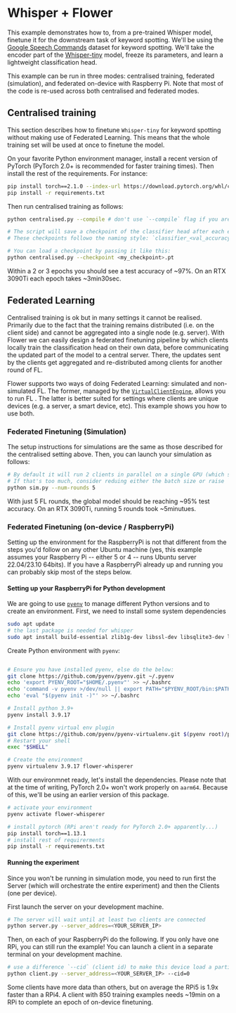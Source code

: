 # Whisper + Flower

This example demonstrates how to, from a pre-trained Whisper model, finetune it for the downstream task of keyword spotting. We'll be using the [Google Speech Commands](https://huggingface.co/datasets/speech_commands) dataset for keyword spotting. We'll take the encoder part of the [Whisper-tiny](https://huggingface.co/openai/whisper-tiny) model, freeze its parameters, and learn a lightweight classification head.

This example can be run in three modes: centralised training, federated (simulation), and federated on-device with Raspberry Pi. Note that most of the code is re-used across both centralised and federated modes.

## Centralised training

This section describes how to finetune `Whisper-tiny` for keyword spotting without making use of Federated Learning. This means that the whole training set will be used at once to finetune the model.

On your favorite Python environment manager, install a recent version of PyTorch (PyTorch 2.0+ is recommended for faster training times). Then install the rest of the requirements. For instance:

```bash
pip install torch==2.1.0 --index-url https://download.pytorch.org/whl/cu118
pip install -r requirements.txt
```

Then run centralised training as follows:

```bash
python centralised.py --compile # don't use `--compile` flag if you are using pytorch < 2.0

# The script will save a checkpoint of the classifier head after each epoch
# These checkpoints followo the naming style: `classifier_<val_accuracy>.pt`

# You can load a checkpoint by passing it like this:
python centralised.py --checkpoint <my_checkpoint>.pt
```

Within a 2 or 3 epochs you should see a test accuracy of ~97%. On an RTX 3090Ti each epoch takes ~3min30sec.

## Federated Learning

Centralised training is ok but in many settings it cannot be realised. Primarily due to the fact that the training remains distributed (i.e. on the client side) and cannot be aggregated into a single node (e.g. server). With Flower we can easily design a federated finetuning pipeline by which clients locally train the classification head on their own data, before communicating the updated part of the model to a central server. There, the updates sent by the clients get aggregated and re-distributed among clients for another round of FL.

Flower supports two ways of doing Federated Learning: simulated and non-simulated FL. The former, managed by the [`VirtualClientEngine`](https://flower.dev/docs/framework/how-to-run-simulations.html), allows you to run FL . The latter is better suited for settings where clients are unique devices (e.g. a server, a smart device, etc). This example shows you how to use both.

### Federated Finetuning (Simulation)

The setup instructions for simulations are the same as those described for the centralised setting above. Then, you can launch your simulation as follows:

```bash
# By default it will run 2 clients in parallel on a single GPU (which should be fine if your GPU has at least 16GB )
# If that's too much, consider reduing either the batch size or raise `num_gpus` passed to `start_simulation`
python sim.py --num-rounds 5
```

With just 5 FL rounds, the global model should be reaching ~95% test accuracy. On an RTX 3090Ti, running 5 rounds took ~5minutues.

### Federated Finetuning (on-device / RaspberryPi)

Setting up the environment for the RaspberryPi is not that different from the steps you'd follow on any other Ubuntu machine (yes, this example assumes your Raspberry Pi -- either 5 or 4 -- runs Ubuntu server 22.04/23.10 64bits). If you have a RaspberryPi already up and running you can probably skip most of the steps below.

#### Setting up your RaspberryPi for Python development

We are going to use [`pyenv`](https://github.com/pyenv/pyenv) to manage different Python versions and to create an environment. First, we need to install some system dependencies

```bash
sudo apt update
# the last package is needed for whisper
sudo apt install build-essential zlib1g-dev libssl-dev libsqlite3-dev libreadline-dev libbz2-dev libffi-dev liblzma-dev libsndfile1
```

Create Python environment with `pyenv`:

```bash

# Ensure you have installed pyenv, else do the below:
git clone https://github.com/pyenv/pyenv.git ~/.pyenv
echo 'export PYENV_ROOT="$HOME/.pyenv"' >> ~/.bashrc
echo 'command -v pyenv >/dev/null || export PATH="$PYENV_ROOT/bin:$PATH"' >> ~/.bashrc
echo 'eval "$(pyenv init -)"' >> ~/.bashrc

# Install python 3.9+
pyenv install 3.9.17

# Install pyenv virtual env plugin
git clone https://github.com/pyenv/pyenv-virtualenv.git $(pyenv root)/plugins/pyenv-virtualenv
# Restart your shell
exec "$SHELL"

# Create the environment
pyenv virtualenv 3.9.17 flower-whisperer
```

With our environmnet ready, let's install the dependencies. Please note that at the time of writing, PyTorch 2.0+ won't work properly on `aarm64`. Because of this, we'll be using an earlier version of this package.

```bash
# activate your environment
pyenv activate flower-whisperer

# install pytorch (RPi aren't ready for PyTorch 2.0+ apparently...)
pip install torch==1.13.1
# install rest of requirerments
pip install -r requirements.txt
```

#### Running the experiment

Since you won't be running in simulation mode, you need to run first the Server (which will orchestrate the entire experiment) and then the Clients (one per device).

First launch the server on your development machine.

```bash
# The server will wait until at least two clients are connected
python server.py --server_addres=<YOUR_SERVER_IP>
```

Then, on each of your RaspberryPi do the following. If you only have one RPi, you can still run the example! You can launch a client in a separate terminal on your development machine.

```bash
# use a difference `--cid` (client id) to make this device load a particular dataset partition
python client.py --server_address=<YOUR_SERVER_IP> --cid=0
```

Some clients have more data than others, but on average the RPi5 is 1.9x faster than a RPi4. A client with 850 training examples needs ~19min on a RPi to complete an epoch of on-device finetuning.

